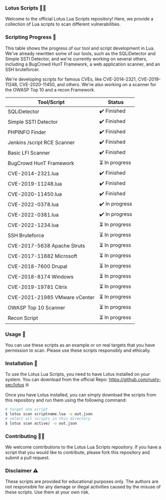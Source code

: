 ### Lotus Scripts 🌺📜

Welcome to the official Lotus Lua Scripts repository! Here, we provide a collection of Lua scripts to scan different vulnerabilities.

### Scripting Progress :file_folder:
This table shows the progress of our tool and script development in Lua. We've already rewritten some of our tools, such as the SQLiDetector and Simple SSTI Detector, and we're currently working on several others, including a BugCrowd HunT Framework, a web application scanner, and an SSH bruteforcer.

We're developing scripts for famous CVEs, like CVE-2014-2321, CVE-2019-11248, CVE-2020-11450, and others. We're also working on a scanner for the OWASP Top 10 and a recon Framework.

| Tool/Script                  | Status                       |
| -----------------------------| ----------------------------|
| SQLiDetector                 | :heavy_check_mark: Finished  |
| Simple SSTI Detector         | :heavy_check_mark: Finished  |
| PHPINFO Finder               | :heavy_check_mark: Finished |
| Jenkins /script RCE Scanner          | :heavy_check_mark: Finished  |
| Basic LFI Scanner             | :heavy_check_mark: Finished  |
| BugCrowd HunT Framework      | :hourglass_flowing_sand: In progress        |
| CVE-2014-2321.lua            | :heavy_check_mark: Finished  |
| CVE-2019-11248.lua           | :heavy_check_mark: Finished  |
| CVE-2020-11450.lua           | :heavy_check_mark: Finished  |
| CVE-2022-0378.lua            | :heavy_check_mark: In progress |
| CVE-2022-0381.lua            | :heavy_check_mark: In progress |
| CVE-2022-1234.lua            | :hourglass_flowing_sand: In progress |
| SSH Bruteforce               | :hourglass_flowing_sand: In progress |
| CVE-2017-5638 Apache Struts  | :hourglass_flowing_sand: In progress |
| CVE-2017-11882 Microsoft     | :hourglass_flowing_sand: In progress |
| CVE-2018-7600 Drupal         | :hourglass_flowing_sand: In progress |
| CVE-2018-8174 Windows        | :hourglass_flowing_sand: In progress |
| CVE-2019-19781 Citrix        | :hourglass_flowing_sand: In progress |
| CVE-2021-21985 VMware vCenter| :hourglass_flowing_sand: In progress |
| OWASP Top 10 Scanner         | :hourglass_flowing_sand: In progress |
| Recon Script                 | :hourglass_flowing_sand: In progress |

### Usage 🚀

You can use these scripts as an example or on real targets that you have permission to scan. Please use these scripts responsibly and ethically.
### Installation 🔧

To use the Lotus Lua Scripts, you need to have Lotus installed on your system. You can download from the official Repo: https://github.com/rusty-sec/lotus 🌐

Once you have Lotus installed, you can simply download the scripts from this repository and run them using the following command:

```bash
# target one script
$ lotus scan scriptname.lua -o out.json
# select all scripts in this directory
$ lotus scan active/ -o out.json

```
### Contributing 🤝🏼

We welcome contributions to the Lotus Lua Scripts repository. If you have a script that you would like to contribute, please fork this repository and submit a pull request.

### Disclaimer ⚠️

These scripts are provided for educational purposes only. The authors are not responsible for any damage or illegal activities caused by the misuse of these scripts. Use them at your own risk.
